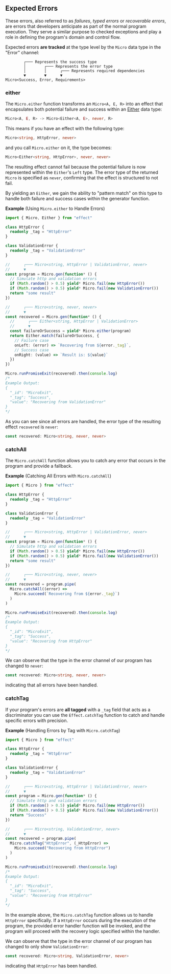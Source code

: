## Expected Errors

These errors, also referred to as _failures_, _typed errors_
or _recoverable errors_, are errors that developers anticipate as part of the normal program execution.
They serve a similar purpose to checked exceptions and play a role in defining the program's domain and control flow.

Expected errors **are tracked** at the type level by the `Micro` data type in the "Error" channel:

```text showLineNumbers=false "Error"
        ┌─── Represents the success type
        │        ┌─── Represents the error type
        │        │      ┌─── Represents required dependencies
        ▼        ▼      ▼
Micro<Success, Error, Requirements>
```

### either

The `Micro.either` function transforms an `Micro<A, E, R>` into an effect that encapsulates both potential failure and success within an [Either](/docs/data-types/either/) data type:

```ts showLineNumbers=false
Micro<A, E, R> -> Micro<Either<A, E>, never, R>
```

This means if you have an effect with the following type:

```ts showLineNumbers=false
Micro<string, HttpError, never>
```

and you call `Micro.either` on it, the type becomes:

```ts showLineNumbers=false
Micro<Either<string, HttpError>, never, never>
```

The resulting effect cannot fail because the potential failure is now represented within the `Either`'s `Left` type.
The error type of the returned `Micro` is specified as `never`, confirming that the effect is structured to not fail.

By yielding an `Either`, we gain the ability to "pattern match" on this type to handle both failure and success cases within the generator function.

**Example** (Using `Micro.either` to Handle Errors)

```ts twoslash
import { Micro, Either } from "effect"

class HttpError {
  readonly _tag = "HttpError"
}

class ValidationError {
  readonly _tag = "ValidationError"
}

//      ┌─── Micro<string, HttpError | ValidationError, never>
//      ▼
const program = Micro.gen(function* () {
  // Simulate http and validation errors
  if (Math.random() > 0.5) yield* Micro.fail(new HttpError())
  if (Math.random() > 0.5) yield* Micro.fail(new ValidationError())
  return "some result"
})

//      ┌─── Micro<string, never, never>
//      ▼
const recovered = Micro.gen(function* () {
  //      ┌─── Either<string, HttpError | ValidationError>
  //      ▼
  const failureOrSuccess = yield* Micro.either(program)
  return Either.match(failureOrSuccess, {
    // Failure case
    onLeft: (error) => `Recovering from ${error._tag}`,
    // Success case
    onRight: (value) => `Result is: ${value}`
  })
})

Micro.runPromiseExit(recovered).then(console.log)
/*
Example Output:
{
  "_id": "MicroExit",
  "_tag": "Success",
  "value": "Recovering from ValidationError"
}
*/
```

As you can see since all errors are handled, the error type of the resulting effect `recovered` is `never`:

```ts showLineNumbers=false
const recovered: Micro<string, never, never>
```

### catchAll

The `Micro.catchAll` function allows you to catch any error that occurs in the program and provide a fallback.

**Example** (Catching All Errors with `Micro.catchAll`)

```ts twoslash
import { Micro } from "effect"

class HttpError {
  readonly _tag = "HttpError"
}

class ValidationError {
  readonly _tag = "ValidationError"
}

//      ┌─── Micro<string, HttpError | ValidationError, never>
//      ▼
const program = Micro.gen(function* () {
  // Simulate http and validation errors
  if (Math.random() > 0.5) yield* Micro.fail(new HttpError())
  if (Math.random() > 0.5) yield* Micro.fail(new ValidationError())
  return "some result"
})

//      ┌─── Micro<string, never, never>
//      ▼
const recovered = program.pipe(
  Micro.catchAll((error) =>
    Micro.succeed(`Recovering from ${error._tag}`)
  )
)

Micro.runPromiseExit(recovered).then(console.log)
/*
Example Output:
{
  "_id": "MicroExit",
  "_tag": "Success",
  "value": "Recovering from HttpError"
}
*/
```

We can observe that the type in the error channel of our program has changed to `never`:

```ts showLineNumbers=false
const recovered: Micro<string, never, never>
```

indicating that all errors have been handled.

### catchTag

If your program's errors are **all tagged** with a `_tag` field that acts as a discriminator you can use the `Effect.catchTag` function to catch and handle specific errors with precision.

**Example** (Handling Errors by Tag with `Micro.catchTag`)

```ts twoslash
import { Micro } from "effect"

class HttpError {
  readonly _tag = "HttpError"
}

class ValidationError {
  readonly _tag = "ValidationError"
}

//      ┌─── Micro<string, HttpError | ValidationError, never>
//      ▼
const program = Micro.gen(function* () {
  // Simulate http and validation errors
  if (Math.random() > 0.5) yield* Micro.fail(new HttpError())
  if (Math.random() > 0.5) yield* Micro.fail(new ValidationError())
  return "Success"
})

//      ┌─── Micro<string, ValidationError, never>
//      ▼
const recovered = program.pipe(
  Micro.catchTag("HttpError", (_HttpError) =>
    Micro.succeed("Recovering from HttpError")
  )
)

Micro.runPromiseExit(recovered).then(console.log)
/*
Example Output:
{
  "_id": "MicroExit",
  "_tag": "Success",
  "value": "Recovering from HttpError"
}
*/
```

In the example above, the `Micro.catchTag` function allows us to handle `HttpError` specifically.
If a `HttpError` occurs during the execution of the program, the provided error handler function will be invoked,
and the program will proceed with the recovery logic specified within the handler.

We can observe that the type in the error channel of our program has changed to only show `ValidationError`:

```ts showLineNumbers=false
const recovered: Micro<string, ValidationError, never>
```

indicating that `HttpError` has been handled.
